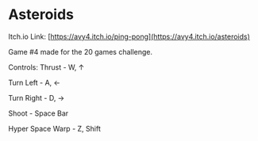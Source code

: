 # Asteroids
Itch.io Link: [https://avy4.itch.io/ping-pong](https://avy4.itch.io/asteroids)

Game #4 made for the 20 games challenge.

Controls:
Thrust - W, ↑ 

Turn Left - A, ←

Turn Right - D,  →

Shoot - Space Bar

Hyper Space Warp - Z, Shift
